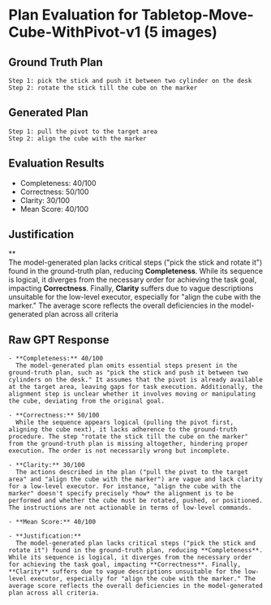 # Plan Evaluation for Tabletop-Move-Cube-WithPivot-v1 (5 images)

## Ground Truth Plan
```
Step 1: pick the stick and push it between two cylinder on the desk
Step 2: rotate the stick till the cube on the marker
```

## Generated Plan
```
Step 1: pull the pivot to the target area
Step 2: align the cube with the marker
```

## Evaluation Results
- Completeness: 40/100
- Correctness: 50/100
- Clarity: 30/100
- Mean Score: 40/100

## Justification
**  
  The model-generated plan lacks critical steps ("pick the stick and rotate it") found in the ground-truth plan, reducing **Completeness**. While its sequence is logical, it diverges from the necessary order for achieving the task goal, impacting **Correctness**. Finally, **Clarity** suffers due to vague descriptions unsuitable for the low-level executor, especially for "align the cube with the marker." The average score reflects the overall deficiencies in the model-generated plan across all criteria

## Raw GPT Response
```
- **Completeness:** 40/100  
  The model-generated plan omits essential steps present in the ground-truth plan, such as "pick the stick and push it between two cylinders on the desk." It assumes that the pivot is already available at the target area, leaving gaps for task execution. Additionally, the alignment step is unclear whether it involves moving or manipulating the cube, deviating from the original goal.

- **Correctness:** 50/100  
  While the sequence appears logical (pulling the pivot first, aligning the cube next), it lacks adherence to the ground-truth procedure. The step "rotate the stick till the cube on the marker" from the ground-truth plan is missing altogether, hindering proper execution. The order is not necessarily wrong but incomplete.

- **Clarity:** 30/100  
  The actions described in the plan ("pull the pivot to the target area" and "align the cube with the marker") are vague and lack clarity for a low-level executor. For instance, "align the cube with the marker" doesn't specify precisely *how* the alignment is to be performed and whether the cube must be rotated, pushed, or positioned. The instructions are not actionable in terms of low-level commands.

- **Mean Score:** 40/100  

- **Justification:**  
  The model-generated plan lacks critical steps ("pick the stick and rotate it") found in the ground-truth plan, reducing **Completeness**. While its sequence is logical, it diverges from the necessary order for achieving the task goal, impacting **Correctness**. Finally, **Clarity** suffers due to vague descriptions unsuitable for the low-level executor, especially for "align the cube with the marker." The average score reflects the overall deficiencies in the model-generated plan across all criteria.
```
